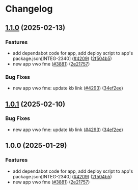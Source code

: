 # Changelog

## [1.1.0](https://github.com/tzjames/contentful-marketplace-partner-apps/compare/vwo-fme-v1.0.1...vwo-fme-v1.1.0) (2025-02-13)


### Features

* add dependabot code for app, add deploy script to app's package.json[INTEG-2340] ([#4209](https://github.com/tzjames/contentful-marketplace-partner-apps/issues/4209)) ([2f504b5](https://github.com/tzjames/contentful-marketplace-partner-apps/commit/2f504b5326f161f32ea84614c39d732cd350d3c8))
* new app vwo fme ([#3881](https://github.com/tzjames/contentful-marketplace-partner-apps/issues/3881)) ([2e21757](https://github.com/tzjames/contentful-marketplace-partner-apps/commit/2e2175712f28e8786d8c26acb22e4d826e338c52))


### Bug Fixes

* new app vwo fme: update kb link ([#4293](https://github.com/tzjames/contentful-marketplace-partner-apps/issues/4293)) ([34ef2ee](https://github.com/tzjames/contentful-marketplace-partner-apps/commit/34ef2ee3ff896236e1aeba759e121fe311af855e))

## [1.0.1](https://github.com/contentful/marketplace-partner-apps/compare/vwo-fme-v1.0.0...vwo-fme-v1.0.1) (2025-02-10)


### Bug Fixes

* new app vwo fme: update kb link ([#4293](https://github.com/contentful/marketplace-partner-apps/issues/4293)) ([34ef2ee](https://github.com/contentful/marketplace-partner-apps/commit/34ef2ee3ff896236e1aeba759e121fe311af855e))

## 1.0.0 (2025-01-29)


### Features

* add dependabot code for app, add deploy script to app's package.json[INTEG-2340] ([#4209](https://github.com/contentful/marketplace-partner-apps/issues/4209)) ([2f504b5](https://github.com/contentful/marketplace-partner-apps/commit/2f504b5326f161f32ea84614c39d732cd350d3c8))
* new app vwo fme ([#3881](https://github.com/contentful/marketplace-partner-apps/issues/3881)) ([2e21757](https://github.com/contentful/marketplace-partner-apps/commit/2e2175712f28e8786d8c26acb22e4d826e338c52))

